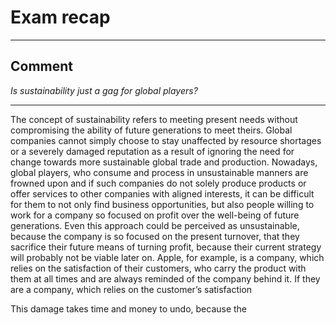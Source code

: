 # Exam recap
___
## Comment
*Is sustainability just a gag for global players?*
___
The concept of sustainability refers to meeting present needs without compromising the ability of future generations to meet theirs.
Global companies cannot simply choose to stay unaffected by resource shortages or a severely damaged reputation as a result of ignoring the need for change towards more sustainable global trade and production.
Nowadays, global players, who consume and process in unsustainable manners are frowned upon and if such companies do not solely produce products or offer services to other companies with aligned interests, it can be difficult for them to not only find business opportunities, but also people willing to work for a company so focused on profit over the well-being of future generations. 
Even this approach could be perceived as unsustainable, because the company is so focused on the present turnover, that they sacrifice their future means of turning profit, because their current strategy will probably not be viable later on.
Apple, for example, is a company, which relies on the satisfaction of their customers, who carry the product with them at all times and are always reminded of the company behind it.
If they are a company, which relies on the customer’s satisfaction



This damage takes time and money to undo, because the 